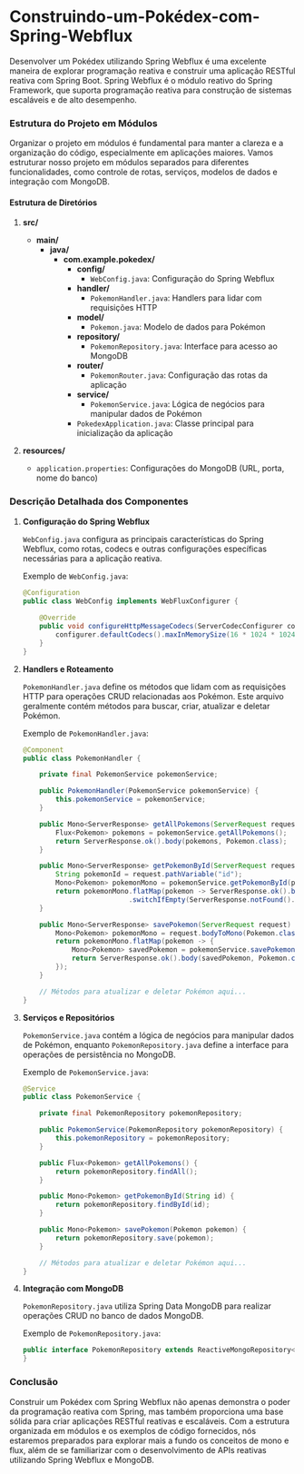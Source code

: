 # Construindo-um-Pokédex-com-Spring-Webflux

Desenvolver um Pokédex utilizando Spring Webflux é uma excelente maneira de explorar programação reativa e construir uma aplicação RESTful reativa com Spring Boot. Spring Webflux é o módulo reativo do Spring Framework, que suporta programação reativa para construção de sistemas escaláveis e de alto desempenho.

### Estrutura do Projeto em Módulos

Organizar o projeto em módulos é fundamental para manter a clareza e a organização do código, especialmente em aplicações maiores. Vamos estruturar nosso projeto em módulos separados para diferentes funcionalidades, como controle de rotas, serviços, modelos de dados e integração com MongoDB.

#### Estrutura de Diretórios

1. **src/**
   - **main/**
     - **java/**
       - **com.example.pokedex/**
         - **config/**
           - `WebConfig.java`: Configuração do Spring Webflux
         - **handler/**
           - `PokemonHandler.java`: Handlers para lidar com requisições HTTP
         - **model/**
           - `Pokemon.java`: Modelo de dados para Pokémon
         - **repository/**
           - `PokemonRepository.java`: Interface para acesso ao MongoDB
         - **router/**
           - `PokemonRouter.java`: Configuração das rotas da aplicação
         - **service/**
           - `PokemonService.java`: Lógica de negócios para manipular dados de Pokémon
         - `PokedexApplication.java`: Classe principal para inicialização da aplicação

2. **resources/**
   - `application.properties`: Configurações do MongoDB (URL, porta, nome do banco)

### Descrição Detalhada dos Componentes

1. **Configuração do Spring Webflux**

   `WebConfig.java` configura as principais características do Spring Webflux, como rotas, codecs e outras configurações específicas necessárias para a aplicação reativa.

   Exemplo de `WebConfig.java`:
   ```java
   @Configuration
   public class WebConfig implements WebFluxConfigurer {
       
       @Override
       public void configureHttpMessageCodecs(ServerCodecConfigurer configurer) {
           configurer.defaultCodecs().maxInMemorySize(16 * 1024 * 1024);
       }
   }
   ```

2. **Handlers e Roteamento**

   `PokemonHandler.java` define os métodos que lidam com as requisições HTTP para operações CRUD relacionadas aos Pokémon. Este arquivo geralmente contém métodos para buscar, criar, atualizar e deletar Pokémon.

   Exemplo de `PokemonHandler.java`:
   ```java
   @Component
   public class PokemonHandler {

       private final PokemonService pokemonService;

       public PokemonHandler(PokemonService pokemonService) {
           this.pokemonService = pokemonService;
       }

       public Mono<ServerResponse> getAllPokemons(ServerRequest request) {
           Flux<Pokemon> pokemons = pokemonService.getAllPokemons();
           return ServerResponse.ok().body(pokemons, Pokemon.class);
       }

       public Mono<ServerResponse> getPokemonById(ServerRequest request) {
           String pokemonId = request.pathVariable("id");
           Mono<Pokemon> pokemonMono = pokemonService.getPokemonById(pokemonId);
           return pokemonMono.flatMap(pokemon -> ServerResponse.ok().bodyValue(pokemon))
                             .switchIfEmpty(ServerResponse.notFound().build());
       }

       public Mono<ServerResponse> savePokemon(ServerRequest request) {
           Mono<Pokemon> pokemonMono = request.bodyToMono(Pokemon.class);
           return pokemonMono.flatMap(pokemon -> {
               Mono<Pokemon> savedPokemon = pokemonService.savePokemon(pokemon);
               return ServerResponse.ok().body(savedPokemon, Pokemon.class);
           });
       }

       // Métodos para atualizar e deletar Pokémon aqui...
   }
   ```

3. **Serviços e Repositórios**

   `PokemonService.java` contém a lógica de negócios para manipular dados de Pokémon, enquanto `PokemonRepository.java` define a interface para operações de persistência no MongoDB.

   Exemplo de `PokemonService.java`:
   ```java
   @Service
   public class PokemonService {

       private final PokemonRepository pokemonRepository;

       public PokemonService(PokemonRepository pokemonRepository) {
           this.pokemonRepository = pokemonRepository;
       }

       public Flux<Pokemon> getAllPokemons() {
           return pokemonRepository.findAll();
       }

       public Mono<Pokemon> getPokemonById(String id) {
           return pokemonRepository.findById(id);
       }

       public Mono<Pokemon> savePokemon(Pokemon pokemon) {
           return pokemonRepository.save(pokemon);
       }

       // Métodos para atualizar e deletar Pokémon aqui...
   }
   ```

4. **Integração com MongoDB**

   `PokemonRepository.java` utiliza Spring Data MongoDB para realizar operações CRUD no banco de dados MongoDB.

   Exemplo de `PokemonRepository.java`:
   ```java
   public interface PokemonRepository extends ReactiveMongoRepository<Pokemon, String> {
   }
   ```

### Conclusão

Construir um Pokédex com Spring Webflux não apenas demonstra o poder da programação reativa com Spring, mas também proporciona uma base sólida para criar aplicações RESTful reativas e escaláveis. Com a estrutura organizada em módulos e os exemplos de código fornecidos, nós estaremos preparados para explorar mais a fundo os conceitos de mono e flux, além de se familiarizar com o desenvolvimento de APIs reativas utilizando Spring Webflux e MongoDB.
